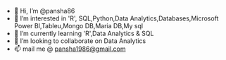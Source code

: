 - 👋 Hi, I’m @pansha86
- 👀 I’m interested in 'R', SQL,Python,Data Analytics,Databases,Microsoft Power BI,Tableu,Mongo DB,Maria DB,My sql
- 🌱 I’m currently learning 'R',Data Analytics & SQL
- 💞️ I’m looking to collaborate on Data Analytics
- 📫 mail me @ pansha1986@gmail.com

<!---
pansha86/pansha86 is a ✨ special ✨ repository because its `README.md` (this file) appears on your GitHub profile.
You can click the Preview link to take a look at your changes.
--->
